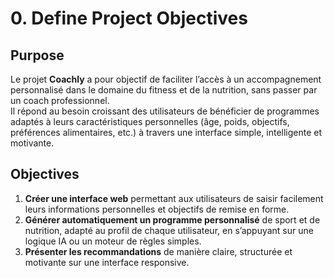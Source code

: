 # 0. Define Project Objectives

## Purpose

Le projet **Coachly** a pour objectif de faciliter l’accès à un accompagnement personnalisé dans le domaine du fitness et de la nutrition, sans passer par un coach professionnel.  
Il répond au besoin croissant des utilisateurs de bénéficier de programmes adaptés à leurs caractéristiques personnelles (âge, poids, objectifs, préférences alimentaires, etc.) à travers une interface simple, intelligente et motivante.

## Objectives

1. **Créer une interface web** permettant aux utilisateurs de saisir facilement leurs informations personnelles et objectifs de remise en forme.
2. **Générer automatiquement un programme personnalisé** de sport et de nutrition, adapté au profil de chaque utilisateur, en s’appuyant sur une logique IA ou un moteur de règles simples.
3. **Présenter les recommandations** de manière claire, structurée et motivante sur une interface responsive.

